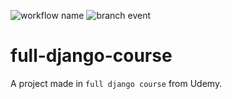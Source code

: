 ![workflow name](https://github.com/italopinto/full-django-course/actions/workflows/main.yml/badge.svg)
![branch event](https://github.com/italopinto/full-django-course/actions/workflows/main.yml/badge.svg?branch=feature-1)


# full-django-course
A project made in `full django course` from Udemy.
